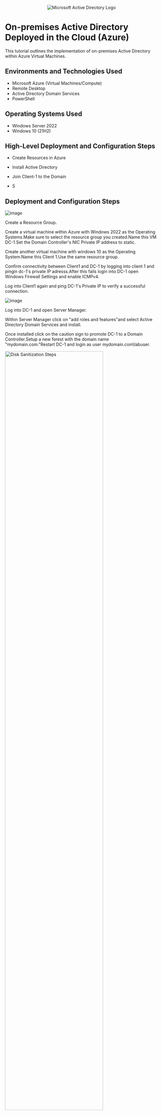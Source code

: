 <p align="center">
<img src="https://i.imgur.com/pU5A58S.png" alt="Microsoft Active Directory Logo"/>
</p>

<h1>On-premises Active Directory Deployed in the Cloud (Azure)</h1>
This tutorial outlines the implementation of on-premises Active Directory within Azure Virtual Machines.<br />



<h2>Environments and Technologies Used</h2>

- Microsoft Azure (Virtual Machines/Compute)
- Remote Desktop
- Active Directory Domain Services
- PowerShell

<h2>Operating Systems Used </h2>

- Windows Server 2022
- Windows 10 (21H2)

<h2>High-Level Deployment and Configuration Steps</h2>

- Create Resources in Azure
 
- Install Active Directory
- Join Client-1 to the Domain
- S

<h2>Deployment and Configuration Steps</h2>


![image](https://github.com/Rizzledizzle4/p-assesment/assets/135624545/9172f11a-b641-4820-a79e-58369465131e)

Create a Resource Group.

Create a virtual machine within Azure with Windows 2022 as the Operating Systems.Make sure to select the resource group you created.Name this VM DC-1.Set the Domain Controller's NIC Private IP address to static.

Create another virtual machine with windows 10 as the Operating System.Name this Client 1.Use the same resource group.

Confirm connectivity between Client1 and DC-1 by logging into client 1 and pingin dc-1's private IP adresss.After this fails login into DC-1 open Windows Firewall Settings and enable ICMPv4.

Log into Client1 again and ping DC-1's Private IP to verify a successful connection.


![image](https://github.com/Rizzledizzle4/p-assesment/assets/135624545/ad9c9436-08b4-4c5e-914e-cd9e6c4b23d9)


Log into DC-1 and open Server Manager.

Within Server Manager click on "add roles and features"and select Active Directory Domain Services and install.

Once installed click on the caution sign to promote DC-1 to a Domain Controller.Setup a new forest with the domain name "mydomain.com."Restart DC-1
and login as user mydomain.com\labuser.





<p>
<img src="https://i.imgur.com/DJmEXEB.png" height="80%" width="80%" alt="Disk Sanitization Steps"/>
</p>
<p>
Lorem ipsum dolor sit amet, consectetur adipiscing elit, sed do eiusmod tempor incididunt ut labore et dolore magna aliqua. Ut enim ad minim veniam, quis nostrud exercitation ullamco laboris nisi ut aliquip ex ea commodo consequat. Duis aute irure dolor in reprehenderit in voluptate velit esse cillum dolore eu fugiat nulla pariatur.
</p>
<br />
